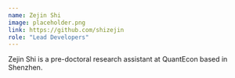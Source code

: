 ```yaml
---
name: Zejin Shi
image: placeholder.png
link: https://github.com/shizejin
role: "Lead Developers"
---
```

Zejin Shi is a pre-doctoral research assistant at QuantEcon based in Shenzhen.